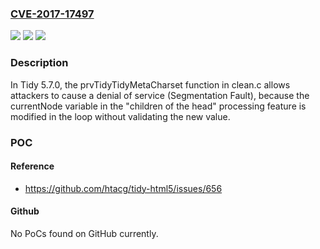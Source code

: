 ### [CVE-2017-17497](https://cve.mitre.org/cgi-bin/cvename.cgi?name=CVE-2017-17497)
![](https://img.shields.io/static/v1?label=Product&message=n%2Fa&color=blue)
![](https://img.shields.io/static/v1?label=Version&message=n%2Fa&color=blue)
![](https://img.shields.io/static/v1?label=Vulnerability&message=n%2Fa&color=brighgreen)

### Description

In Tidy 5.7.0, the prvTidyTidyMetaCharset function in clean.c allows attackers to cause a denial of service (Segmentation Fault), because the currentNode variable in the "children of the head" processing feature is modified in the loop without validating the new value.

### POC

#### Reference
- https://github.com/htacg/tidy-html5/issues/656

#### Github
No PoCs found on GitHub currently.

